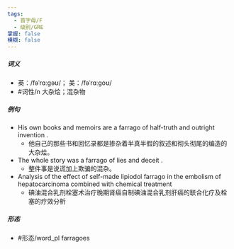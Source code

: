 ```yaml
---
tags:
  - 首字母/F
  - 级别/GRE
掌握: false
模糊: false
---
```

##### 词义
- 英：/fəˈrɑːɡəʊ/； 美：/fəˈrɑːɡoʊ/
- #词性/n  大杂烩；混杂物
##### 例句
- His own books and memoirs are a farrago of half-truth and outright invention .
	- 他自己的那些书和回忆录都是掺杂着半真半假的叙述和彻头彻尾的编造的大杂烩。
- The whole story was a farrago of lies and deceit .
	- 整件事是说谎加上欺骗的混杂。
- Analysis of the effect of self-made lipiodol farrago in the embolism of hepatocarcinoma combined with chemical treatment
	- 碘油混合乳剂栓塞术治疗晚期肾癌自制碘油混合乳剂肝癌的联合化疗及栓塞的疗效分析
##### 形态
- #形态/word_pl farragoes
